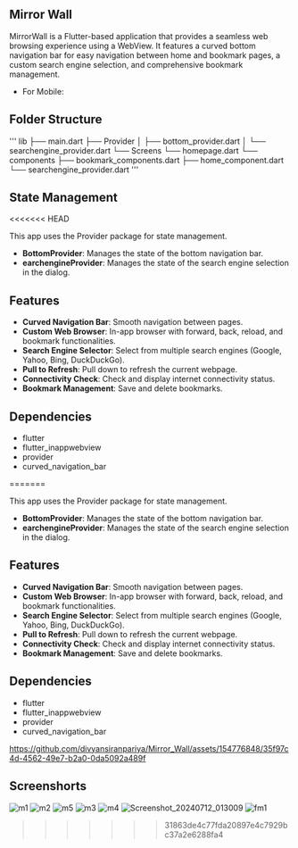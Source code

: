 ## Mirror Wall

MirrorWall is a Flutter-based application that provides a seamless web browsing experience using a WebView. It features a curved bottom navigation bar for easy navigation between home and bookmark pages, a custom search engine selection, and comprehensive bookmark management.

* For Mobile:

## Folder Structure
'''
lib
├── main.dart
├── Provider
│   ├── bottom_provider.dart
│   └── searchengine_provider.dart
└── Screens
└── homepage.dart
└── components
├── bookmark_components.dart
├── home_component.dart
└── searchengine_provider.dart
'''

## State Management
<<<<<<< HEAD

This app uses the Provider package for state management.

- **BottomProvider**: Manages the state of the bottom navigation bar.
- **earchengineProvider**: Manages the state of the search engine selection in the dialog.

## Features
- **Curved Navigation Bar**: Smooth navigation between pages.
- **Custom Web Browser**: In-app browser with forward, back, reload, and bookmark functionalities.
- **Search Engine Selector**: Select from multiple search engines (Google, Yahoo, Bing, DuckDuckGo).
- **Pull to Refresh**: Pull down to refresh the current webpage.
- **Connectivity Check**: Check and display internet connectivity status.
- **Bookmark Management**: Save and delete bookmarks.

## Dependencies

* flutter
* flutter_inappwebview
* provider
* curved_navigation_bar

=======

This app uses the Provider package for state management.

- **BottomProvider**: Manages the state of the bottom navigation bar.
- **earchengineProvider**: Manages the state of the search engine selection in the dialog.

## Features
- **Curved Navigation Bar**: Smooth navigation between pages.
- **Custom Web Browser**: In-app browser with forward, back, reload, and bookmark functionalities.
- **Search Engine Selector**: Select from multiple search engines (Google, Yahoo, Bing, DuckDuckGo).
- **Pull to Refresh**: Pull down to refresh the current webpage.
- **Connectivity Check**: Check and display internet connectivity status.
- **Bookmark Management**: Save and delete bookmarks.

## Dependencies

* flutter
* flutter_inappwebview
* provider
* curved_navigation_bar



https://github.com/divyansiranpariya/Mirror_Wall/assets/154776848/35f97c4d-4562-49e7-b2a0-0da5092a489f


## Screenshorts

![m1](https://github.com/divyansiranpariya/Mirror_Wall/assets/154776848/7f0a148c-0995-4693-85fd-0ca28315c00c)
![m2](https://github.com/divyansiranpariya/Mirror_Wall/assets/154776848/f140a741-0ea9-4e54-8aea-7356380436b2)
![m5](https://github.com/divyansiranpariya/Mirror_Wall/assets/154776848/3755c8b6-82fa-4690-8535-ec9ea605b61b)
![m3](https://github.com/divyansiranpariya/Mirror_Wall/assets/154776848/5377b0c1-b67e-4291-8893-dd68bb6db899)
![m4](https://github.com/divyansiranpariya/Mirror_Wall/assets/154776848/1d7b50b4-e8b2-48e0-b020-ad021cee60d3)
![Screenshot_20240712_013009](https://github.com/divyansiranpariya/Mirror_Wall/assets/154776848/21e81a3d-504a-4013-87dc-10b2c789985a)
![fm1](https://github.com/divyansiranpariya/Mirror_Wall/assets/154776848/dafeb8ac-39cd-4b3c-8ba8-985f65d24858)
>>>>>>> 31863de4c77fda20897e4c7929bc37a2e6288fa4


